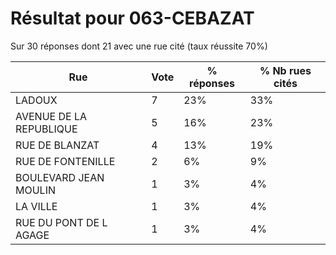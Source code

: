 # Résultat pour 063-CEBAZAT

Sur 30 réponses dont 21 avec une rue cité (taux réussite 70%)

| Rue | Vote | % réponses | % Nb rues cités|
|-----|------|------------|----------------|
| LADOUX | 7 | 23% | 33%|
| AVENUE DE LA REPUBLIQUE | 5 | 16% | 23%|
| RUE DE BLANZAT | 4 | 13% | 19%|
| RUE DE FONTENILLE | 2 | 6% | 9%|
| BOULEVARD JEAN MOULIN | 1 | 3% | 4%|
| LA VILLE | 1 | 3% | 4%|
| RUE DU PONT DE L AGAGE | 1 | 3% | 4%|
